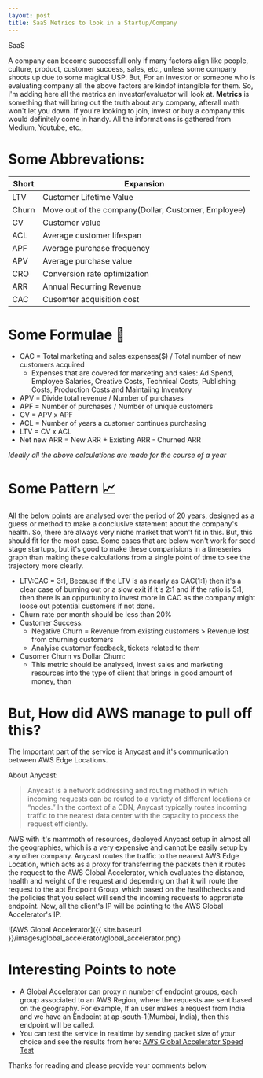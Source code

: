 ```yaml
---
layout: post
title: SaaS Metrics to look in a Startup/Company
---
```


SaaS

A company can become successfull only if many factors align like people, culture, product, customer success, sales, etc., unless some company shoots up due to some magical USP. But, For an investor or someone who is evaluating company all the above factors are kindof intangible for them. So, I'm adding here all the metrics an investor/evaluator will look at. **Metrics** is something that will bring out the truth about any company, afterall math won't let you down. If you're looking to join, invest or buy a company this would definitely come in handy. All the informations is gathered from Medium, Youtube, etc.,

# Some Abbrevations:

| Short | Expansion                                           |
|-------|--------|
| LTV   | Customer Lifetime Value                             |
| Churn | Move out of the company(Dollar, Customer, Employee) |
| CV    | Customer value                                      |
| ACL   | Average customer lifespan                           |
| APF   | Average purchase frequency                          |
| APV   | Average purchase value                              |
| CRO   | Conversion rate optimization                        |
| ARR   | Annual Recurring Revenue                            |
| CAC   | Cusomter acquisition cost                           |


# Some Formulae :bear:

- CAC = Total marketing and sales expenses($) / Total number of new customers acquired
  - Expenses that are covered for marketing and sales: Ad Spend, Employee Salaries, Creative Costs, Technical Costs, Publishing Costs, Production Costs and Maintaiing Inventory
- APV = Divide total revenue / Number of purchases 
- APF = Number of purchases / Number of unique customers
- CV = APV x APF
- ACL = Number of years a customer continues purchasing
- LTV = CV x ACL
- Net new ARR = New ARR + Existing ARR - Churned ARR

*Ideally all the above calculations are made for the course of a year*

# Some Pattern :chart_with_upwards_trend:

All the below points are analysed over the period of 20 years, designed as a guess or method to make a conclusive statement about the company's health. So, there are always very niche market that won't fit in this. But, this should fit for the most case. Some cases that are below won't work for seed stage startups, but it's good to make these comparisions in a timeseries graph than making these calculations from a single point of time to see the trajectory more clearly.

- LTV:CAC = 3:1, Because if the LTV is as nearly as CAC(1:1) then it's a clear case of burning out or a slow exit if it's 2:1 and if the ratio is 5:1, then there is an oppurtunity to invest more in CAC as the company might loose out potential customers if not done.
- Churn rate per month should be less than 20%
- Customer Success:
  - Negative Churn = Revenue from existing customers > Revenue lost from churning customers
  - Analyise customer feedback, tickets related to them 
- Cusomer Churn vs Dollar Churn:
  - This metric should be analysed, invest sales and marketing resources into the type of client that brings in good amount of money, than 

# But, How did AWS manage to pull off this?

The Important part of the service is Anycast and it's communication between AWS Edge Locations.

About Anycast:

> Anycast is a network addressing and routing method in which incoming requests can be routed to a variety of different locations or “nodes.” In the context of a CDN, Anycast typically routes incoming traffic to the nearest data center with the capacity to process the request efficiently.

AWS with it's mammoth of resources, deployed Anycast setup in almost all the geographies, which is a very expensive and cannot be easily setup by any other company. Anycast routes the traffic to the nearest AWS Edge Location, which acts as a proxy for transferring the packets then it routes the request to the AWS Global Accelerator, which evaluates the distance, health and weight of the request and depending on that it will route the request to the apt Endpoint Group, which based on the healthchecks and the policies that you select will send the incoming requests to approriate endpoint. Now, all the client's IP will be pointing to the AWS Global Accelerator's IP.

![AWS Global Accelerator]({{ site.baseurl }}/images/global_accelerator/global_accelerator.png)

# Interesting Points to note

- A Global Accelerator can proxy n number of endpoint groups, each group associated to an AWS Region, where the requests are sent based on the geography. For example, If an user makes a request from India and we have an Endpoint at ap-south-1(Mumbai, India), then this endpoint will be called.
- You can test the service in realtime by sending packet size of your choice and see the results from here: [AWS Global Accelerator Speed Test](https://speedtest.globalaccelerator.aws/#/)


Thanks for reading and please provide your comments below
